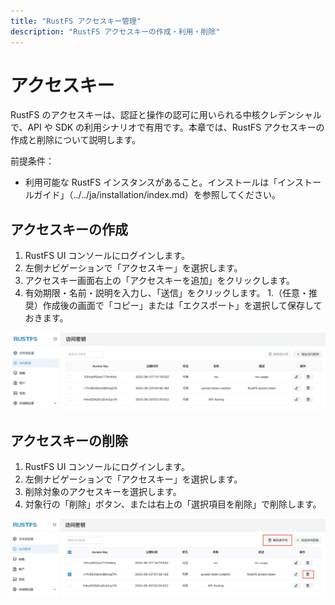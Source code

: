 ```yaml
---
title: "RustFS アクセスキー管理"
description: "RustFS アクセスキーの作成・利用・削除"
---
```


# アクセスキー

RustFS のアクセスキーは、認証と操作の認可に用いられる中核クレデンシャルで、API や SDK の利用シナリオで有用です。本章では、RustFS アクセスキーの作成と削除について説明します。

前提条件：

- 利用可能な RustFS インスタンスがあること。インストールは「インストールガイド」（../../ja/installation/index.md）を参照してください。

## アクセスキーの作成

1. RustFS UI コンソールにログインします。
1. 左側ナビゲーションで「アクセスキー」を選択します。
1. アクセスキー画面右上の「アクセスキーを追加」をクリックします。
1. 有効期限・名前・説明を入力し、「送信」をクリックします。
1.（任意・推奨）作成後の画面で「コピー」または「エクスポート」を選択して保存しておきます。

![access key list page](images/access_token_creation.png)

## アクセスキーの削除

1. RustFS UI コンソールにログインします。
1. 左側ナビゲーションで「アクセスキー」を選択します。
1. 削除対象のアクセスキーを選択します。
1. 対象行の「削除」ボタン、または右上の「選択項目を削除」で削除します。

![access key deletion](images/access_token_deletion.png)